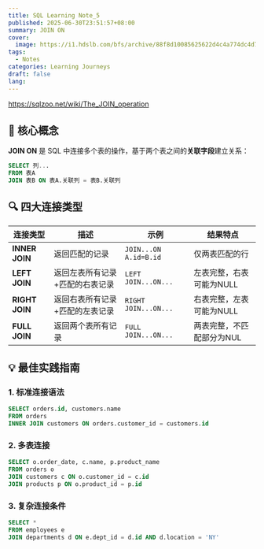 ```yaml
---
title: SQL Learning Note_5
published: 2025-06-30T23:51:57+08:00
summary: JOIN ON
cover:
  image: https://i1.hdslb.com/bfs/archive/88f8d10085625622d4c4a774dc4d773bd1205966.jpg
tags:
  - Notes
categories: Learning Journeys
draft: false
lang:
---
```


https://sqlzoo.net/wiki/The_JOIN_operation
## 🧩 核心概念

**JOIN ON** 是 SQL 中连接多个表的操作，基于两个表之间的**关联字段**建立关系：

```sql
SELECT 列...
FROM 表A
JOIN 表B ON 表A.关联列 = 表B.关联列
```

## 🔍 四大连接类型

| 连接类型           | 描述               | 示例                    | 结果特点           |
| -------------- | ---------------- | --------------------- | -------------- |
| **INNER JOIN** | 返回匹配的记录          | `JOIN...ON A.id=B.id` | 仅两表匹配的行        |
| **LEFT JOIN**  | 返回左表所有记录+匹配的右表记录 | `LEFT JOIN...ON...`   | 左表完整，右表可能为NULL |
| **RIGHT JOIN** | 返回右表所有记录+匹配的左表记录 | `RIGHT JOIN...ON...`  | 右表完整，左表可能为NULL |
| **FULL JOIN**  | 返回两个表所有记录        | `FULL JOIN...ON...`   | 两表完整，不匹配部分为NUL |
## 💡 最佳实践指南

### 1. 标准连接语法
```sql
SELECT orders.id, customers.name
FROM orders
INNER JOIN customers ON orders.customer_id = customers.id
```

### 2. 多表连接
```sql
SELECT o.order_date, c.name, p.product_name
FROM orders o
JOIN customers c ON o.customer_id = c.id
JOIN products p ON o.product_id = p.id
```
### 3. 复杂连接条件
```sql
SELECT *
FROM employees e
JOIN departments d ON e.dept_id = d.id AND d.location = 'NY'
```